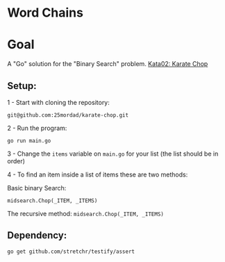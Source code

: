 # Word Chains

# Goal
A "Go" solution for the "Binary Search" problem.
[Kata02: Karate Chop](http://codekata.com/kata/kata02-karate-chop/)

## Setup:

1 - Start with cloning the repository:

`git@github.com:25mordad/karate-chop.git`


2 - Run the program:

`go run main.go`

3 - Change the `items` variable on `main.go` for your list (the list should be in order)

4 - To find an item inside a list of items these are two methods:

Basic binary Search:

`midsearch.Chop(_ITEM, _ITEMS)`

The recursive method:
`midsearch.Chop(_ITEM, _ITEMS)`


## Dependency:

`go get github.com/stretchr/testify/assert`
